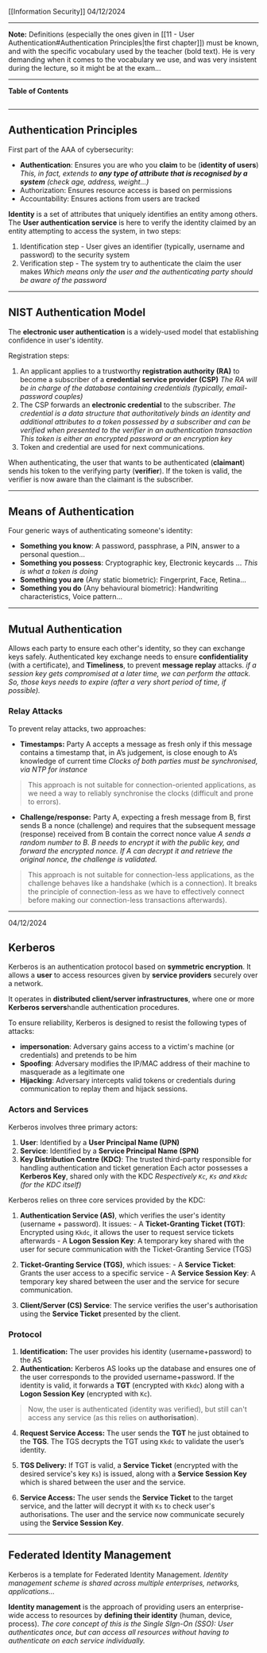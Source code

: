 [[Information Security]]
04/12/2024
****
**Note:** Definitions (especially the ones given in [[11 - User Authentication#Authentication Principles|the first chapter]]) must be known, and with the specific vocabulary used by the teacher (bold text). He is very demanding when it comes to the vocabulary we use, and was very insistent during the lecture, so it might be at the exam...
****
**Table of Contents**
```table-of-contents
```

****
## Authentication Principles

First part of the AAA of cybersecurity: 
- **Authentication**: Ensures you are who you **claim** to be (**identity of users**)
	*This, in fact, extends to **any type of attribute that is recognised by a system** (check age, address, weight...)*
- Authorization: Ensures resource access is based on permissions
- Accountability: Ensures actions from users are tracked

**Identity** is a set of attributes that uniquely identifies an entity among others. 
The **User authentication service** is here to verify the identity claimed by an entity attempting to access the system, in two steps:
1. Identification step - User gives an identifier (typically, username and password) to the security system
2. Verification step - The system try to authenticate the claim the user makes
	*Which means only the user and the authenticating party should be aware of the password*


****
## NIST Authentication Model

The **electronic user authentication** is a widely-used model that establishing confidence in user's identity. 

Registration steps:
1. An applicant applies to a trustworthy **registration authority (RA)** to become a subscriber of a **credential service provider (CSP)**
	*The RA will be in charge of the database containing credentials (typically, email-password couples)*
2. The CSP forwards an **electronic credential** to the subscriber. 
	*The credential is a data structure that authoritatively binds an identity and additional attributes to a token possessed by a subscriber and can be verified when presented to the verifier in an authentication transaction
	This token is either an encrypted password or an encryption key*
3. Token and credential are used for next communications. 

When authenticating, the user that wants to be authenticated (**claimant**) sends his token to the verifying party (**verifier**). If the token is valid, the verifier is now aware than the claimant is the subscriber.


****
## Means of Authentication

Four generic ways of authenticating someone's identity:
- **Something you know**: A password, passphrase, a PIN, answer to a personal question...
- **Something you possess**: Cryptographic key, Electronic keycards ...
	*This is what a token is doing*
- **Something you are** (Any static biometric): Fingerprint, Face, Retina...
- **Something you do** (Any behavioural biometric): Handwriting characteristics, Voice pattern... 


***
## Mutual Authentication

Allows each party to ensure each other's identity, so they can exchange keys safely.
Authenticated key exchange needs to ensure **confidentiality** (with a certificate), and **Timeliness**, to prevent **message replay** attacks.
	*if a session key gets compromised at a later time, we can perform the attack. So, those keys needs to expire (after a very short period of time, if possible).*

### Relay Attacks

To prevent relay attacks, two approaches:
- **Timestamps:** Party A accepts a message as fresh only if this message contains a timestamp that, in A’s judgement, is close enough to A’s knowledge of current time
	*Clocks of both parties must be synchronised, via NTP for instance*
> This approach is not suitable for connection-oriented applications, as we need a way to reliably synchronise the clocks (difficult and prone to errors).

- **Challenge/response:** Party A, expecting a fresh message from B, first sends B a nonce (challenge) and requires that the subsequent message (response) received from B contain the correct nonce value
	*A sends a random number to B. B needs to encrypt it with the public key, and forward the encrypted nonce. If A can decrypt it and retrieve the original nonce, the challenge is validated.*
> This approach is not suitable for connection-less applications, as the challenge behaves like a handshake (which is a connection). 
> It breaks the principle of connection-less as we have to effectively connect before making our connection-less transactions afterwards).


****
04/12/2024
## Kerberos

Kerberos is an authentication protocol based on **symmetric encryption**. It allows a **user** to access resources given by **service providers** securely over a network.

It operates in **distributed client/server infrastructures**, where one or more **Kerberos servers**handle authentication procedures.

To ensure reliability, Kerberos is designed to resist the following types of attacks:
- **impersonation**: Adversary gains access to a victim's machine (or credentials) and pretends to be him
- **Spoofing**: Adversary modifies the IP/MAC address of their machine to masquerade as a legitimate one
- **Hijacking**: Adversary intercepts valid tokens or credentials during communication to replay them and hijack sessions.

### Actors and Services

Kerberos involves three primary actors:
1. **User**: Identified by a **User Principal Name (UPN)**
2. **Service**: Identified by a **Service Principal Name (SPN)**
3. **Key Distribution Centre (KDC)**: The trusted third-party responsible for handling authentication and ticket generation
Each actor possesses a **Kerberos Key**, shared only with the KDC
	*Respectively `Kc`, `Ks` and `Kkdc` (for the KDC itself)*

Kerberos relies on three core services provided by the KDC:
1. **Authentication Service (AS)**, which verifies the user's identity (username + password).
		It issues:
        - A **Ticket-Granting Ticket (TGT)**: Encrypted using `Kkdc`, it allows the user to request service tickets afterwards
        - A **Logon Session Key**: A temporary key shared with the user for secure communication with the Ticket-Granting Service (TGS)

2. **Ticket-Granting Service (TGS)**, which issues:
        - A **Service Ticket**: Grants the user access to a specific service
        - A **Service Session Key**: A temporary key shared between the user and the service for secure communication.

3. **Client/Server (CS) Service**: The service verifies the user's authorisation using the **Service Ticket** presented by the client.

### Protocol

1. **Identification:** The user provides his identity (username+password) to the AS
2. **Authentication:** Kerberos AS looks up the database and ensures one of the user corresponds to the provided username+password. If the identity is valid, it forwards a **TGT** (encrypted with `Kkdc`) along with a **Logon Session Key** (encrypted with `Kc`).
> Now, the user is authenticated (identity was verified), but still can't access any service (as this relies on **authorisation**).

4. **Request Service Access:** The user sends the **TGT** he just obtained to the **TGS**. The TGS decrypts the TGT using `Kkdc` to validate the user’s identity.
5. **TGS Delivery:** If TGT is valid, a **Service Ticket** (encrypted with the desired service's key `Ks`) is issued, along with a **Service Session Key** which is shared between the user and the service.

6. **Service Access:** The user sends the **Service Ticket** to the target service, and the latter will decrypt it with `Ks` to check user's authorisations. The user and the service now communicate securely using the **Service Session Key**.


****
## Federated Identity Management

Kerberos is a template for Federated Identity Management.
	*Identity management scheme is shared across multiple enterprises, networks, applications...*

**Identity management** is the approach of providing users an enterprise-wide access to resources by **defining their identity** (human, device, process).
	*The core concept of this is the Single SIgn-On (SSO): User authenticates once, but can access all resources without having to authenticate on each service individually.*
